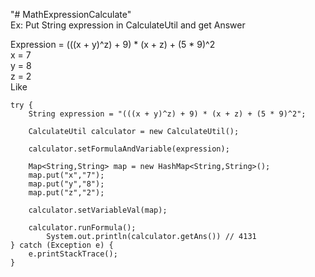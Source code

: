 "# MathExpressionCalculate"   
  Ex: Put String expression in CalculateUtil and get Answer

  Expression = (((x + y)^z) + 9) * (x + z) + (5 * 9)^2  
    x = 7  
  y = 8  
  z = 2  
Like 

	try {
 		String expression = "(((x + y)^z) + 9) * (x + z) + (5 * 9)^2";
   
		CalculateUtil calculator = new CalculateUtil();
	
		calculator.setFormulaAndVariable(expression);
	
		Map<String,String> map = new HashMap<String,String>();
		map.put("x","7");
		map.put("y","8");
		map.put("z","2");
	
		calculator.setVariableVal(map);
	
		calculator.runFormula();
	        System.out.println(calculator.getAns()) // 4131
	} catch (Exception e) {
		e.printStackTrace();
	}


